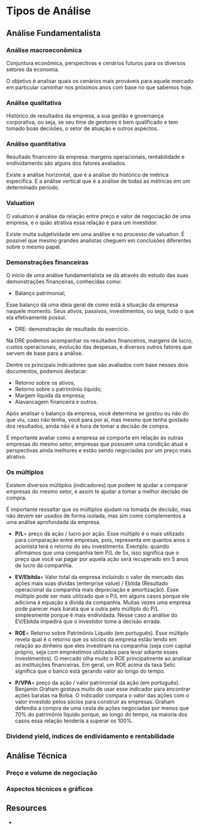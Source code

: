 # Tipos de Análise

## Análise Fundamentalista

### Análise macroeconômica

Conjuntura econômica, perspectivas e cenários futuros para os diversos setores da economia.

O objetivo é analisar quais os cenários mais prováveis para aquele mercado em particular caminhar nos próximos anos com base no  que sabemos hoje.

### Análise qualitativa

Histórico de resultados da empresa, a sua gestão e governança corporativa, ou seja, se seu time de gestores é bem qualificado e tem tomado boas decisões, o setor de atuação e outros aspectos.

### Análise quantitativa

Resultado financeiro da empresa: margens operacionais, rentabilidade e endividamento são alguns dos fatores avaliados.

Existe a análise horizontal, que é a análise do histórico de métrica especifica. E a análise vertical que é a análise de todas as métricas em um determinado período.

### Valuation

O valuation é análise da relação entre preço e valor de negociação de uma empresa, e o quão atrativa essa relação é para um investidor.

Existe muita subjetividade em uma análise e no processo de valuation. É possível que mesmo grandes analistas cheguem em conclusões diferentes sobre o mesmo papel.

### Demonstrações financeiras

O início de uma análise fundamentalista se dá através do estudo das suas demonstrações financeiras, conhecidas como:

- Balanço patrimonial;

Esse balanço dá uma ideia geral de como está a situação da empresa naquele momento. Seus ativos, passivos, investimentos, ou seja, tudo o que ela efetivamente possui.

- DRE: demonstração de resultado do exercício.

Na DRE podemos acompanhar os resultados financeiros, margens de lucro, custos operacionais, evolução das despesas, e diversos outros fatores que servem de base para a análise.

Dentre os principais indicadores que são avaliados com base nesses dois documentos, podemos destacar:

- Retorno sobre os ativos;
- Retorno sobre o patrimônio líquido;
- Margem líquida da empresa;
- Alavancagem financeira e outros.

Após analisar o balanço da empresa, você determina se gostou ou não do que viu, caso não tenha, você para por aí, mas mesmo que tenha gostado dos resultados, ainda não é a hora de tomar a decisão de compra.

É importante avaliar como a empresa se comporta em relação às outras empresas do mesmo setor, empresas que possuem uma condição atual e perspectivas ainda melhores e estão sendo negociadas por um preço mais atrativo.

### Os múltiplos

Existem diversos múltiplos (indicadores) que podem te ajudar a comparar empresas do mesmo setor, e assim te ajudar a tomar a melhor decisão de compra.

É importante ressaltar que os múltiplos ajudam na tomada de decisão, mas não devem ser usados de forma isolada, mas sim como complementos a uma análise aprofundada da empresa.

- **P/L**= preço da ação / lucro por ação. Esse múltiplo é o mais utilizado para comparação entre empresas, pois, representa em quantos anos o acionista terá o retorno do seu investimento. Exemplo: quando afirmamos que uma companhia tem P/L de 5x, isso significa que o preço que você vai pagar por aquela ação será recuperado em 5 anos de lucro da companhia.

- **EV/Ebitda**= Valor total da empresa incluindo o valor de mercado das ações mais suas dívidas (enterprise value) / Ebitda (Resultado operacional da companhia mais depreciação e amortização). Esse múltiplo pode ser mais utilizado que o P/L em alguns casos porque ele adiciona à equação a dívida da companhia. Muitas vezes uma empresa pode parecer mais barata que a outra pelo múltiplo do P/L simplesmente porque é mais endividada. Nesse caso a análise do EV/Ebitda impedirá que o investidor tome a decisão errada.

- **ROE**= Retorno sobre Patrimônio Líquido (em português). Esse múltiplo revela qual é o retorno que os sócios da empresa estão tendo em relação ao dinheiro que eles investiram na companhia (seja com capital próprio, seja com empréstimos utilizados para levar adiante esses investimentos). O mercado olha muito o ROE principalmente ao analisar as instituições financeiras. Em geral, um ROE acima da taxa Selic significa que o banco está gerando valor ao longo do tempo.

- **P/VPA**= preço da ação / valor patrimonial da ação (em português). Benjamin Graham gostava muito de usar esse indicador para encontrar ações baratas na Bolsa. O indicador compara o valor das ações com o valor investido pelos sócios para construir as empresas. Graham defendia a compra de uma cesta de ações negociadas por menos que 70% do patrimônio líquido porque, ao longo do tempo, na maioria dos casos essa relação tenderia a superar os 100%.

### Dividend yield, índices de endividamento e rentabilidade

## Análise Técnica

### Preço e volume de negociação

### Aspectos técnicos e gráficos

## Resources

- [](https://www.sunoresearch.com.br/artigos/como-analisar-uma-acao-um-guia-basico)
